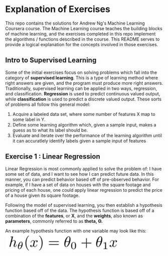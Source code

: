 Explanation of Exercises 
=======
This repo contains the solutions for Andrew Ng's Machine Learning Coursera course.
The Machine Learning course teaches the building blocks of machine learning,
and the exercises completed in this repo implement the algorithms / functions
described in the course. This README serves to provide a logical explanation 
for the concepts involved in those exercises.

## Intro to Supervised Learning
Some of the initial exercises focus on solving problems which fall into the
category of **supervised learning**. This is a type of learning method where
right answers are given, and the program must produce more right answers.
Traditionally, supervised learning can be applied in two ways, regression,
and classification. **Regression** is used to predict continuous valued output,
while **classification** is used to predict a discrete valued output.
These sorts of problems all follow this general model:   
1. Acquire a labeled data set, where some number of features X map to some 
label in Y. 
2. Define some learning algorithm which, given a sample input, makes a guess
as to what its label should be.
3. Evaluate and iterate over the performance of the learning algorithm until it
can accuratlely identify labels given a sample input of features

## Exercise 1 : Linear Regression
Linear Regression is most commonly applied to solve the problem of: I have some
set of data, and I want to see how I can predict future data. In
this manner, you can predict behavior based off of pre-observed behavior. For
example, if I have a set of data on houses with the square footage and pricing
of each house, one could apply linear regression to predict the price of a house
given its square footage.

Following the model of supervised learning, you then establish a hypothesis 
function based off of the data. The hypothesis function is based off of a 
combination of the **features**, or **X**, and the **weights**, also known as
**parameters**, commonly referred to as **theta, Θ.**

An example hypothesis function with one variable may look like this:  
![Image](linear_hypothesis.png "icon")
